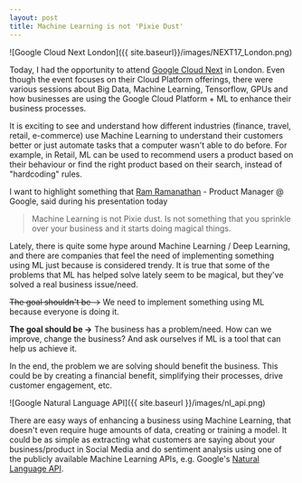 ```yaml
---
layout: post
title: Machine Learning is not 'Pixie Dust'
---
```

![Google Cloud Next London]({{ site.baseurl}}/images/NEXT17_London.png)

Today, I had the opportunity to attend [Google Cloud Next](https://cloudplatformonline.com/Next-London-2017) in London. Even though the event focuses on their Cloud Platform offerings, there were various sessions about Big Data, Machine Learning, Tensorflow, GPUs and how businesses are using the Google Cloud Platform + ML to enhance their business processes.

It is exciting to see and understand how different industries (finance, travel, retail, e-commerce) use Machine Learning to understand their customers better or just automate tasks that a computer wasn't able to do before. For example, in Retail, ML can be used to recommend users a product based on their behaviour or find the right product based on their search, instead of "hardcoding" rules.

I want to highlight something that [Ram Ramanathan](https://twitter.com/ramramanathan1) - Product Manager @ Google, said during his presentation today

> Machine Learning is not Pixie dust. Is not something that you sprinkle over your business and it starts doing magical things.

Lately, there is quite some hype around Machine Learning / Deep Learning, and there are companies that feel the need of implementing something using ML just because is considered trendy. It is true that some of the problems that ML has helped solve lately seem to be magical, but they've solved a real business issue/need. 

~~The goal shouldn't be ->~~ We need to implement something using ML because everyone is doing it. 

**The goal should be ->** The business has a problem/need. How can we improve, change the business? And ask ourselves if ML is a tool that can help us achieve it. 

In the end, the problem we are solving should benefit the business. This could be by creating a financial benefit, simplifying their processes, drive customer engagement, etc. 

![Google Natural Language API]({{ site.baseurl }}/images/nl_api.png)

There are easy ways of enhancing a business using Machine Learning, that doesn't even require huge amounts of data, creating or training a model. It could be as simple as extracting what customers are saying about your business/product in Social Media and do sentiment analysis using one of the publicly available Machine Learning APIs, e.g. Google's [Natural Language API](https://cloud.google.com/natural-language/).
